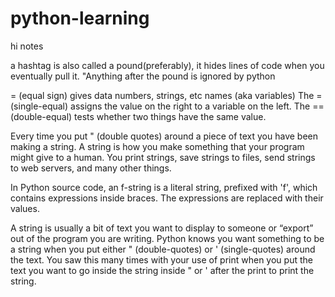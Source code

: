 # python-learning
hi 
notes

a hashtag is also called a pound(preferably), it hides lines of code when you eventually pull it.
"Anything after the pound is ignored by python

= (equal sign) gives data numbers, strings, etc names (aka variables)
The = (single-equal) assigns the value on the right to a variable on the left. The == (double-equal) tests whether two things have the same value. 

Every time you put " (double quotes) around a piece of text you have been making a string. A string is how you make something that your program might give to a human. You print strings, save strings to files, send strings to web servers, and many other things. 

In Python source code, an f-string is a literal string, prefixed with 'f', which contains expressions inside braces. The expressions are replaced with their values.

A string is usually a bit of text you want to display to someone or “export” out of the program you are writing. Python knows you want something to be a string when you put either " (double-quotes) or ' (single-quotes) around the text. You saw this many times with your use of print when you put the text you want to go inside the string inside " or ' after the print to print the string. 
